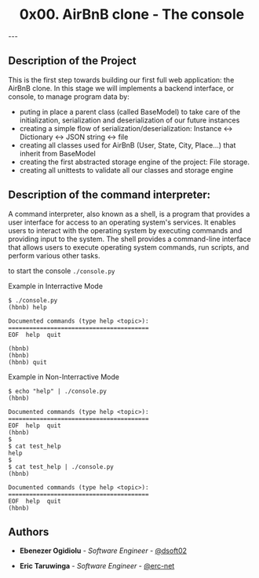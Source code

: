 <center> <h1>0x00. AirBnB clone - The console</h1> </center>
---

## Description of the Project
This is the first step towards building our first full web application: the AirBnB clone. 
In this stage we will implements a backend interface, or console, to manage program data by:
 * puting in place a parent class (called BaseModel) to take care of the initialization, serialization and deserialization of our future instances
 * creating a simple flow of serialization/deserialization: Instance <-> Dictionary <-> JSON string <-> file
 * creating all classes used for AirBnB (User, State, City, Place…) that inherit from BaseModel
 * creating the first abstracted storage engine of the project: File storage.
 * creating all unittests to validate all our classes and storage engine

## Description of the command interpreter:
A command interpreter, also known as a shell, is a program that provides a user interface for access to an operating system's services. It enables users to interact with the operating system by executing commands and providing input to the system. The shell provides a command-line interface that allows users to execute operating system commands, run scripts, and perform various other tasks.

to start the console `./console.py`

Example in Interractive Mode
```
$ ./console.py
(hbnb) help

Documented commands (type help <topic>):
========================================
EOF  help  quit

(hbnb) 
(hbnb) 
(hbnb) quit
```
Example in Non-Interractive Mode
```
$ echo "help" | ./console.py
(hbnb)

Documented commands (type help <topic>):
========================================
EOF  help  quit
(hbnb) 
$
$ cat test_help
help
$
$ cat test_help | ./console.py
(hbnb)

Documented commands (type help <topic>):
========================================
EOF  help  quit
(hbnb) 
```

## Authors
* **Ebenezer Ogidiolu** - *Software Engineer* - [@dsoft02](https://github.com/dsoft02)

* **Eric Taruwinga** - *Software Engineer* - [@erc-net](https://github.com/erc-net)